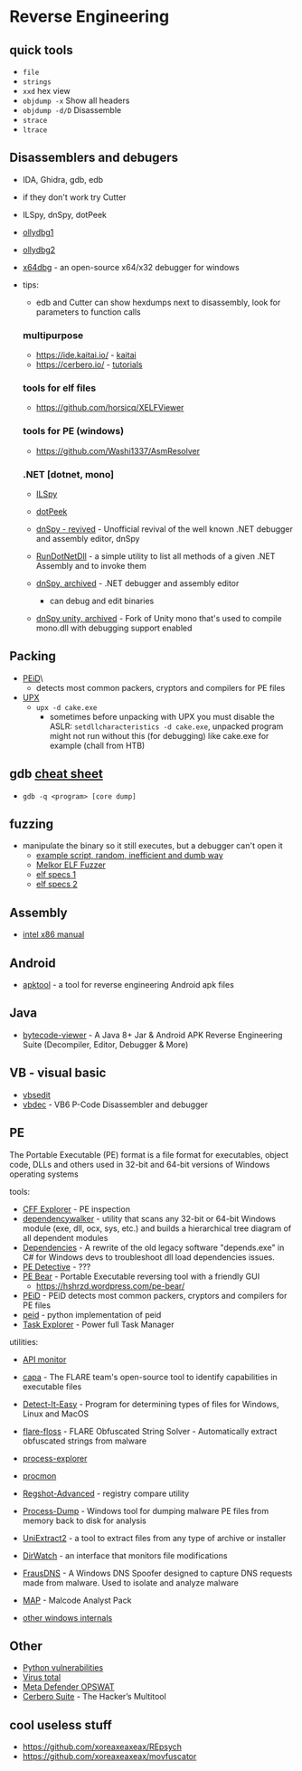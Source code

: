 # Reverse Engineering

## quick tools

- `file`
- `strings`
- `xxd` hex view
- `objdump -x` Show all headers
- `objdump -d/D` Disassemble
- `strace`
- `ltrace`

## Disassemblers and debugers

- IDA, Ghidra, gdb, edb
- if they don't work try Cutter
- ILSpy, dnSpy, dotPeek
- [ollydbg1](https://www.ollydbg.de/)
- [ollydbg2](https://www.ollydbg.de/version2.html)
- [x64dbg](https://x64dbg.com/) - an open-source x64/x32 debugger for windows

- tips:

  - edb and Cutter can show hexdumps next to disassembly, look for parameters to function calls

  ### multipurpose

  - https://ide.kaitai.io/ - [kaitai](http://kaitai.io/)
  - https://cerbero.io/ - [tutorials](https://cerbero.io/resources/)

  ### tools for elf files

  - https://github.com/horsicq/XELFViewer

  ### tools for PE (windows)

  - https://github.com/Washi1337/AsmResolver

  ### .NET [dotnet, mono]

  - [ILSpy](https://github.com/icsharpcode/ILSpy)
  - [dotPeek](https://www.jetbrains.com/decompiler/)
  - [dnSpy - revived](https://github.com/dnSpyEx/dnSpy) - Unofficial revival of the well known .NET debugger and assembly editor, dnSpy
  - [RunDotNetDll](https://github.com/enkomio/RunDotNetDll) - a simple utility to list all methods of a given .NET Assembly and to invoke them

  - [dnSpy, archived](https://github.com/dnSpy/dnSpy) - .NET debugger and assembly editor
    - can debug and edit binaries
  - [dnSpy unity, archived](https://github.com/dnSpy/dnSpy-Unity-mono) - Fork of Unity mono that's used to compile mono.dll with debugging support enabled

## Packing

- [PEiD](https://www.aldeid.com/wiki/PEiD)\
  - detects most common packers, cryptors and compilers for PE files
- [UPX](https://github.com/upx/upx)
  - `upx -d cake.exe`
    - sometimes before unpacking with UPX you must disable the ASLR: `setdllcharacteristics -d cake.exe`, unpacked program might not run without this (for debugging) like cake.exe for example (chall from HTB)

## gdb [cheat sheet](./gdb.md)

- `gdb -q <program> [core dump]`

## fuzzing

- manipulate the binary so it still executes, but a debugger can't open it
  - [example script, random, inefficient and dumb way](/other/python/scripts/reverse-engineering/elf-fuzzer.py)
  - [Melkor ELF Fuzzer](https://github.com/IOActive/Melkor_ELF_Fuzzer)
  - [elf specs 1](https://refspecs.linuxfoundation.org/elf/elf.pdf)
  - [elf specs 2](https://www.cs.cmu.edu/afs/cs/academic/class/15213-f00/docs/elf.pdf)

## Assembly

- [intel x86 manual](https://ost2images.s3.amazonaws.com/Arch2001/CourseMaterials/325462-sdm-vol-1-2abcd-3abcd.pdf)

## Android

- [apktool](https://github.com/iBotPeaches/Apktool) - a tool for reverse engineering Android apk files

## Java

- [bytecode-viewer](https://github.com/Konloch/bytecode-viewer) - A Java 8+ Jar & Android APK Reverse Engineering Suite (Decompiler, Editor, Debugger & More)

## VB - visual basic

- [vbsedit](https://www.vbsedit.com/)
- [vbdec](http://sandsprite.com/vbdec/) - VB6 P-Code Disassembler and debugger

## PE

The Portable Executable (PE) format is a file format for executables, object code, DLLs and others used in 32-bit and 64-bit versions of Windows operating systems

tools:

- [CFF Explorer](https://ntcore.com/?page_id=388) - PE inspection
- [dependencywalker](http://www.dependencywalker.com/) - utility that scans any 32-bit or 64-bit Windows module (exe, dll, ocx, sys, etc.) and builds a hierarchical tree diagram of all dependent modules
- [Dependencies](https://github.com/lucasg/Dependencies) - A rewrite of the old legacy software "depends.exe" in C# for Windows devs to troubleshoot dll load dependencies issues.
- [PE Detective](https://ntcore.com/?page_id=367) - ???
- [PE Bear](https://github.com/hasherezade/pe-bear) - Portable Executable reversing tool with a friendly GUI
  - https://hshrzd.wordpress.com/pe-bear/
- [PEiD](https://www.aldeid.com/wiki/PEiD) - PEiD detects most common packers, cryptors and compilers for PE files
- [peid](https://github.com/packing-box/peid) - python implementation of peid
- [Task Explorer](https://github.com/DavidXanatos/TaskExplorer) - Power full Task Manager

utilities:

- [API monitor](http://www.rohitab.com/apimonitor)
- [capa](https://github.com/mandiant/capa) - The FLARE team's open-source tool to identify capabilities in executable files
- [Detect-It-Easy](https://github.com/horsicq/Detect-It-Easy) - Program for determining types of files for Windows, Linux and MacOS
- [flare-floss](https://github.com/mandiant/flare-floss) - FLARE Obfuscated String Solver - Automatically extract obfuscated strings from malware
- [process-explorer](https://learn.microsoft.com/en-us/sysinternals/downloads/process-explorer)
- [procmon](https://learn.microsoft.com/en-us/sysinternals/downloads/procmon)
- [Regshot-Advanced](https://github.com/skydive241/Regshot-Advanced) - registry compare utility
- [Process-Dump](https://github.com/glmcdona/Process-Dump) - Windows tool for dumping malware PE files from memory back to disk for analysis
- [UniExtract2](https://github.com/Bioruebe/UniExtract2) - a tool to extract files from any type of archive or installer
- [DirWatch](https://www.aldeid.com/wiki/SysAnalyzer/DirWatch) - an interface that monitors file modifications
- [FrausDNS](https://github.com/ChrisM09/FrausDNS) - A Windows DNS Spoofer designed to capture DNS requests made from malware. Used to isolate and analyze malware
- [MAP](https://github.com/dzzie/MAP) - Malcode Analyst Pack

- [other windows internals](https://learn.microsoft.com/en-us/sysinternals/)

## Other

- [Python vulnerabilities](./python.md)
- [Virus total](https://www.virustotal.com/gui/home/upload)
- [Meta Defender OPSWAT](https://metadefender.opswat.com/)
- [Cerbero Suite](https://getintopc.com/softwares/analysis/cerbero-suite-advanced-2021-free-download/) - The Hacker’s Multitool

## cool useless stuff

- https://github.com/xoreaxeaxeax/REpsych
- https://github.com/xoreaxeaxeax/movfuscator

